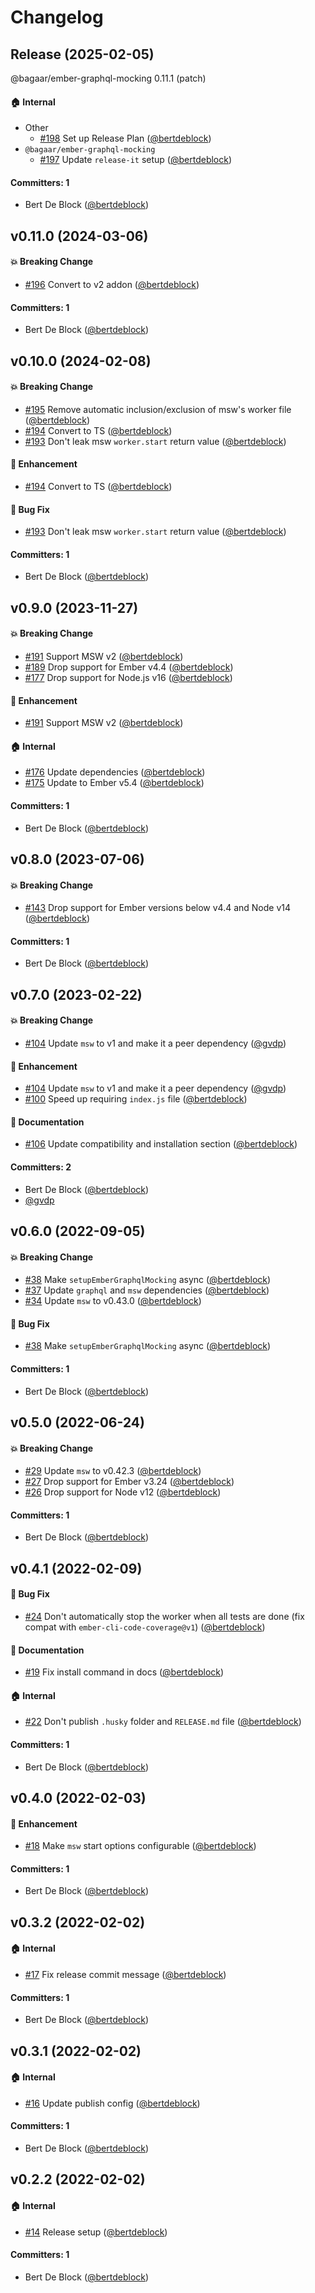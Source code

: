# Changelog






## Release (2025-02-05)

@bagaar/ember-graphql-mocking 0.11.1 (patch)

#### :house: Internal
* Other
  * [#198](https://github.com/Bagaar/ember-graphql-mocking/pull/198) Set up Release Plan ([@bertdeblock](https://github.com/bertdeblock))
* `@bagaar/ember-graphql-mocking`
  * [#197](https://github.com/Bagaar/ember-graphql-mocking/pull/197) Update `release-it` setup ([@bertdeblock](https://github.com/bertdeblock))

#### Committers: 1
- Bert De Block ([@bertdeblock](https://github.com/bertdeblock))

## v0.11.0 (2024-03-06)

#### :boom: Breaking Change
* [#196](https://github.com/Bagaar/ember-graphql-mocking/pull/196) Convert to v2 addon ([@bertdeblock](https://github.com/bertdeblock))

#### Committers: 1
- Bert De Block ([@bertdeblock](https://github.com/bertdeblock))

## v0.10.0 (2024-02-08)

#### :boom: Breaking Change
* [#195](https://github.com/bagaar/ember-graphql-mocking/pull/195) Remove automatic inclusion/exclusion of msw's worker file ([@bertdeblock](https://github.com/bertdeblock))
* [#194](https://github.com/bagaar/ember-graphql-mocking/pull/194) Convert to TS ([@bertdeblock](https://github.com/bertdeblock))
* [#193](https://github.com/bagaar/ember-graphql-mocking/pull/193) Don't leak msw `worker.start` return value ([@bertdeblock](https://github.com/bertdeblock))

#### :rocket: Enhancement
* [#194](https://github.com/bagaar/ember-graphql-mocking/pull/194) Convert to TS ([@bertdeblock](https://github.com/bertdeblock))

#### :bug: Bug Fix
* [#193](https://github.com/bagaar/ember-graphql-mocking/pull/193) Don't leak msw `worker.start` return value ([@bertdeblock](https://github.com/bertdeblock))

#### Committers: 1
- Bert De Block ([@bertdeblock](https://github.com/bertdeblock))

## v0.9.0 (2023-11-27)

#### :boom: Breaking Change
* [#191](https://github.com/bagaar/ember-graphql-mocking/pull/191) Support MSW v2 ([@bertdeblock](https://github.com/bertdeblock))
* [#189](https://github.com/bagaar/ember-graphql-mocking/pull/189) Drop support for Ember v4.4 ([@bertdeblock](https://github.com/bertdeblock))
* [#177](https://github.com/bagaar/ember-graphql-mocking/pull/177) Drop support for Node.js v16 ([@bertdeblock](https://github.com/bertdeblock))

#### :rocket: Enhancement
* [#191](https://github.com/bagaar/ember-graphql-mocking/pull/191) Support MSW v2 ([@bertdeblock](https://github.com/bertdeblock))

#### :house: Internal
* [#176](https://github.com/bagaar/ember-graphql-mocking/pull/176) Update dependencies ([@bertdeblock](https://github.com/bertdeblock))
* [#175](https://github.com/bagaar/ember-graphql-mocking/pull/175) Update to Ember v5.4 ([@bertdeblock](https://github.com/bertdeblock))

#### Committers: 1
- Bert De Block ([@bertdeblock](https://github.com/bertdeblock))

## v0.8.0 (2023-07-06)

#### :boom: Breaking Change
* [#143](https://github.com/bagaar/ember-graphql-mocking/pull/143) Drop support for Ember versions below v4.4 and Node v14 ([@bertdeblock](https://github.com/bertdeblock))

#### Committers: 1
- Bert De Block ([@bertdeblock](https://github.com/bertdeblock))

## v0.7.0 (2023-02-22)

#### :boom: Breaking Change
* [#104](https://github.com/bagaar/ember-graphql-mocking/pull/104) Update `msw` to v1 and make it a peer dependency ([@gvdp](https://github.com/gvdp))

#### :rocket: Enhancement
* [#104](https://github.com/bagaar/ember-graphql-mocking/pull/104) Update `msw` to v1 and make it a peer dependency ([@gvdp](https://github.com/gvdp))
* [#100](https://github.com/bagaar/ember-graphql-mocking/pull/100) Speed up requiring `index.js` file ([@bertdeblock](https://github.com/bertdeblock))

#### :memo: Documentation
* [#106](https://github.com/bagaar/ember-graphql-mocking/pull/106) Update compatibility and installation section ([@bertdeblock](https://github.com/bertdeblock))

#### Committers: 2
- Bert De Block ([@bertdeblock](https://github.com/bertdeblock))
- [@gvdp](https://github.com/gvdp)

## v0.6.0 (2022-09-05)

#### :boom: Breaking Change
* [#38](https://github.com/bagaar/ember-graphql-mocking/pull/38) Make `setupEmberGraphqlMocking` async ([@bertdeblock](https://github.com/bertdeblock))
* [#37](https://github.com/bagaar/ember-graphql-mocking/pull/37) Update `graphql` and `msw` dependencies ([@bertdeblock](https://github.com/bertdeblock))
* [#34](https://github.com/bagaar/ember-graphql-mocking/pull/34) Update `msw` to v0.43.0 ([@bertdeblock](https://github.com/bertdeblock))

#### :bug: Bug Fix
* [#38](https://github.com/bagaar/ember-graphql-mocking/pull/38) Make `setupEmberGraphqlMocking` async ([@bertdeblock](https://github.com/bertdeblock))

#### Committers: 1
- Bert De Block ([@bertdeblock](https://github.com/bertdeblock))

## v0.5.0 (2022-06-24)

#### :boom: Breaking Change
* [#29](https://github.com/bagaar/ember-graphql-mocking/pull/29) Update `msw` to v0.42.3 ([@bertdeblock](https://github.com/bertdeblock))
* [#27](https://github.com/bagaar/ember-graphql-mocking/pull/27) Drop support for Ember v3.24 ([@bertdeblock](https://github.com/bertdeblock))
* [#26](https://github.com/bagaar/ember-graphql-mocking/pull/26) Drop support for Node v12 ([@bertdeblock](https://github.com/bertdeblock))

#### Committers: 1
- Bert De Block ([@bertdeblock](https://github.com/bertdeblock))

## v0.4.1 (2022-02-09)

#### :bug: Bug Fix
* [#24](https://github.com/bagaar/ember-graphql-mocking/pull/24) Don't automatically stop the worker when all tests are done (fix compat with `ember-cli-code-coverage@v1`) ([@bertdeblock](https://github.com/bertdeblock))

#### :memo: Documentation
* [#19](https://github.com/bagaar/ember-graphql-mocking/pull/19) Fix install command in docs ([@bertdeblock](https://github.com/bertdeblock))

#### :house: Internal
* [#22](https://github.com/bagaar/ember-graphql-mocking/pull/22) Don't publish `.husky` folder and `RELEASE.md` file ([@bertdeblock](https://github.com/bertdeblock))

#### Committers: 1
- Bert De Block ([@bertdeblock](https://github.com/bertdeblock))

## v0.4.0 (2022-02-03)

#### :rocket: Enhancement
* [#18](https://github.com/bagaar/ember-graphql-mocking/pull/18) Make `msw` start options configurable ([@bertdeblock](https://github.com/bertdeblock))

#### Committers: 1
- Bert De Block ([@bertdeblock](https://github.com/bertdeblock))

## v0.3.2 (2022-02-02)

#### :house: Internal
* [#17](https://github.com/bagaar/ember-graphql-mocking/pull/17) Fix release commit message ([@bertdeblock](https://github.com/bertdeblock))

#### Committers: 1
- Bert De Block ([@bertdeblock](https://github.com/bertdeblock))


## v0.3.1 (2022-02-02)

#### :house: Internal
* [#16](https://github.com/bagaar/ember-graphql-mocking/pull/16) Update publish config ([@bertdeblock](https://github.com/bertdeblock))

#### Committers: 1
- Bert De Block ([@bertdeblock](https://github.com/bertdeblock))


## v0.2.2 (2022-02-02)

#### :house: Internal
* [#14](https://github.com/bagaar/ember-graphql-mocking/pull/14) Release setup ([@bertdeblock](https://github.com/bertdeblock))

#### Committers: 1
- Bert De Block ([@bertdeblock](https://github.com/bertdeblock))
